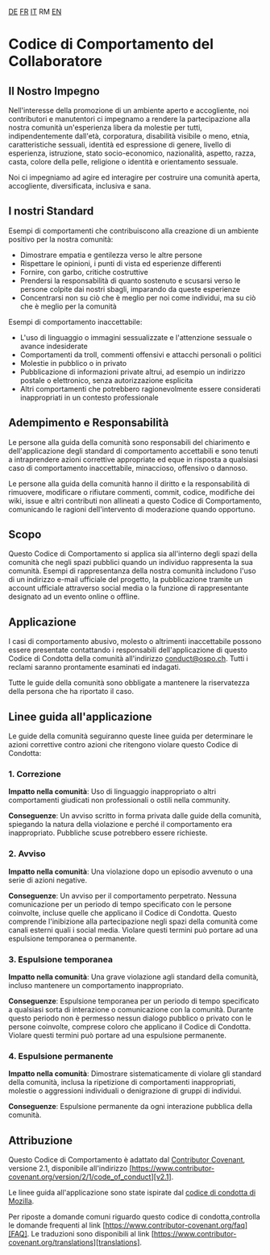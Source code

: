 [DE](./CODE_OF_CONDUCT.de.md) [FR](./CODE_OF_CONDUCT.fr.md) [IT](./CODE_OF_CONDUCT.it.md) RM [EN](./CODE_OF_CONDUCT.md)

# Codice di Comportamento del Collaboratore

## Il Nostro Impegno

Nell'interesse della promozione di un ambiente aperto e accogliente, noi
contributori e manutentori ci impegnamo a rendere la partecipazione alla nostra
comunità un'esperienza libera da molestie per tutti, indipendentemente dall'età,
corporatura, disabilità visibile o meno, etnia, caratteristiche sessuali,
identità ed espressione di genere, livello di esperienza, istruzione, stato
socio-economico, nazionalità, aspetto, razza, casta, colore della pelle,
religione o identità e orientamento sessuale.

Noi ci impegniamo ad agire ed interagire per costruire una comunità aperta,
accogliente, diversificata, inclusiva e sana.

## I nostri Standard

Esempi di comportamenti che contribuiscono alla creazione di un ambiente
positivo per la nostra comunità:

- Dimostrare empatia e gentilezza verso le altre persone
- Rispettare le opinioni, i punti di vista ed esperienze differenti
- Fornire, con garbo, critiche costruttive
- Prendersi la responsabilità di quanto sostenuto e scusarsi verso le persone
  colpite dai nostri sbagli, imparando da queste esperienze
- Concentrarsi non su ciò che è meglio per noi come individui, ma su ciò che è
  meglio per la comunità

Esempi di comportamento inaccettabile:

- L'uso di linguaggio o immagini sessualizzate e l'attenzione sessuale o avance
  indesiderate
- Comportamenti da troll, commenti offensivi e attacchi personali o politici
- Molestie in pubblico o in privato
- Pubblicazione di informazioni private altrui, ad esempio un indirizzo postale
  o elettronico, senza autorizzazione esplicita
- Altri comportamenti che potrebbero ragionevolmente essere considerati
  inappropriati in un contesto professionale

## Adempimento e Responsabilità

Le persone alla guida della comunità sono responsabili del chiarimento e
dell'applicazione degli standard di comportamento accettabili e sono tenuti a
intraprendere azioni correttive appropriate ed eque in risposta a qualsiasi caso
di comportamento inaccettabile, minaccioso, offensivo o dannoso.

Le persone alla guida della comunità hanno il diritto e la responsabilità di
rimuovere, modificare o rifiutare commenti, commit, codice, modifiche dei wiki,
issue e altri contributi non allineati a questo Codice di Comportamento,
comunicando le ragioni dell'intervento di moderazione quando opportuno.

## Scopo

Questo Codice di Comportamento si applica sia all'interno degli spazi della
comunità che negli spazi pubblici quando un individuo rappresenta la sua
comunità. Esempi di rappresentanza della nostra comunità includono l'uso di un
indirizzo e-mail ufficiale del progetto, la pubblicazione tramite un account
ufficiale attraverso social media o la funzione di rappresentante designato ad
un evento online o offline.

## Applicazione

I casi di comportamento abusivo, molesto o altrimenti inaccettabile possono
essere presentate contattando i responsabili dell'applicazione di questo Codice
di Condotta della comunità all'indirizzo [conduct@ospo.ch](mailto:conduct@ospo.ch). Tutti i
reclami saranno prontamente esaminati ed indagati.

Tutte le guide della comunità sono obbligate a mantenere la riservatezza della
persona che ha riportato il caso.

## Linee guida all'applicazione

Le guide della comunità seguiranno queste linee guida per determinare le azioni
correttive contro azioni che ritengono violare questo Codice di Condotta:

### 1. Correzione

**Impatto nella comunità**: Uso di linguaggio inappropriato o altri
comportamenti giudicati non professionali o ostili nella community.

**Conseguenze**: Un avviso scritto in forma privata dalle guide della comunità,
spiegando la natura della violazione e perché il comportamento era
inappropriato. Pubbliche scuse potrebbero essere richieste.

### 2. Avviso

**Impatto nella comunità**: Una violazione dopo un episodio avvenuto o una serie
di azioni negative.

**Conseguenze**: Un avviso per il comportamento perpetrato. Nessuna
comunicazione per un periodo di tempo specificato con le persone coinvolte,
incluse quelle che applicano il Codice di Condotta. Questo comprende
l'inibizione alla partecipazione negli spazi della comunità come canali esterni
quali i social media. Violare questi termini può portare ad una espulsione
temporanea o permanente.

### 3. Espulsione temporanea

**Impatto nella comunità**: Una grave violazione agli standard della comunità,
incluso mantenere un comportamento inappropriato.

**Conseguenze**: Espulsione temporanea per un periodo di tempo specificato a
qualsiasi sorta di interazione o comunicazione con la comunità. Durante questo
periodo non è permesso nessun dialogo pubblico o privato con le persone
coinvolte, comprese coloro che applicano il Codice di Condotta. Violare questi
termini può portare ad una espulsione permanente.

### 4. Espulsione permanente

**Impatto nella comunità**: Dimostrare sistematicamente di violare gli standard
della comunità, inclusa la ripetizione di comportamenti inappropriati, molestie
o aggressioni individuali o denigrazione di gruppi di individui.

**Conseguenze**: Espulsione permanente da ogni interazione pubblica della
comunità.

## Attribuzione

Questo Codice di Comportamento è adattato dal [Contributor Covenant][homepage],
versione 2.1, disponibile all'indirizzo
[https://www.contributor-covenant.org/version/2/1/code_of_conduct][v2.1].

Le linee guida all'applicazione sono state ispirate dal [codice di condotta di
Mozilla][Mozilla CoC].

Per riposte a domande comuni riguardo questo codice di condotta,controlla le
domande frequenti al link [https://www.contributor-covenant.org/faq][FAQ]. Le
traduzioni sono disponibili al link
[https://www.contributor-covenant.org/translations][translations].

[homepage]: https://www.contributor-covenant.org
[v2.1]: https://www.contributor-covenant.org/version/2/1/code_of_conduct
[Mozilla CoC]: https://github.com/mozilla/diversity
[FAQ]: https://www.contributor-covenant.org/faq
[translations]: https://www.contributor-covenant.org/translations
